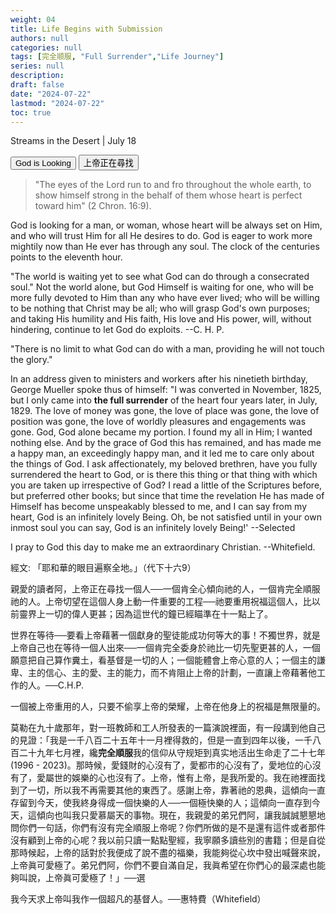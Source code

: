 ```yaml
---
weight: 04
title: Life Begins with Submission
authors: null
categories: null
tags: [完全顺服, "Full Surrender","Life Journey"]
series: null
description: 
draft: false
date: "2024-07-22"
lastmod: "2024-07-22"
toc: true
---
```


<!--more-->

Streams in the Desert | July 18

<div class="tab">
  <button class="tablinks active" onclick="tablabel(event, 'english')">God is Looking</button>
  <button class="tablinks" onclick="tablabel(event, 'chinese')">上帝正在尋找</button>
  
</div>

<!-- Tab content -->
<div id="english" class="tabcontent" style="display:block">

> "The eyes of the Lord run to and fro throughout the whole earth, to show himself strong in the behalf of them whose heart is perfect toward him" (2 Chron. 16:9).

God is looking for a man, or woman, whose heart will be always set on Him, and who will trust Him for all He desires to do. God is eager to work more mightily now than He ever has through any soul. The clock of the centuries points to the eleventh hour.

"The world is waiting yet to see what God can do through a consecrated soul." Not the world alone, but God Himself is waiting for one, who will be more fully devoted to Him than any who have ever lived; who will be willing to be nothing that Christ may be all; who will grasp God's own purposes; and taking His humility and His faith, His love and His power, will, without hindering, continue to let God do exploits. --C. H. P.

"There is no limit to what God can do with a man, providing he will not touch the glory."

In an address given to ministers and workers after his ninetieth birthday, George Mueller spoke thus of himself: "I was converted in November, 1825, but I only came into <b>the full surrender</b> of the heart four years later, in July, 1829. The love of money was gone, the love of place was gone, the love of position was gone, the love of worldly pleasures and engagements was gone. God, God alone became my portion. I found my all in Him; I wanted nothing else. And by the grace of God this has remained, and has made me a happy man, an exceedingly happy man, and it led me to care only about the things of God. I ask affectionately, my beloved brethren, have you fully surrendered the heart to God, or is there this thing or that thing with which you are taken up irrespective of God? I read a little of the Scriptures before, but preferred other books; but since that time the revelation He has made of Himself has become unspeakably blessed to me, and I can say from my heart, God is an infinitely lovely Being. Oh, be not satisfied until in your own inmost soul you can say, God is an infinitely lovely Being!' --Selected

I pray to God this day to make me an extraordinary Christian. --Whitefield.
</div>

<div id="chinese" class="tabcontent">

經文: 「耶和華的眼目遍察全地。」（代下十六9）

  親愛的讀者阿，上帝正在尋找一個人──一個肯全心傾向祂的人，一個肯完全順服祂的人。上帝切望在這個人身上動一件重要的工程──祂要重用祝福這個人，比以前靈界上一切的偉人更甚；因為這世代的鐘已經瞄準在十一點上了。  
  
  世界在等待──要看上帝藉著一個獻身的聖徒能成功何等大的事！不獨世界，就是上帝自己也在等待一個人出來──一個肯完全委身於祂比一切先聖更甚的人，一個願意把自己算作糞土，看基督是一切的人；一個能體會上帝心意的人；一個主的謙卑、主的信心、主的愛、主的能力，而不肯阻止上帝的計劃，一直讓上帝藉著他工作的人。──C.H.P.  
  
  一個被上帝重用的人，只要不偷享上帝的榮耀，上帝在他身上的祝福是無限量的。  
  
  莫勒在九十歲那年，對一班教師和工人所發表的一篇演說裡面，有一段講到他自己的見證：「我是一千八百二十五年十一月裡得救的，但是一直到四年以後，一千八百二十九年七月裡，纔<b>完全順服</b><span class="sidenote">我的信仰从守规矩到真实地活出生命走了二十七年 (1996 - 2023)</span>。那時候，愛錢財的心沒有了，愛都市的心沒有了，愛地位的心沒有了，愛屬世的娛樂的心也沒有了。上帝，惟有上帝，是我所愛的。我在祂裡面找到了一切，所以我不再需要其他的東西了。感謝上帝，靠著祂的恩典，這傾向一直存留到今天，使我終身得成一個快樂的人──一個極快樂的人；這傾向一直存到今天，這傾向也叫我只愛慕屬天的事物。現在，我親愛的弟兄們阿，讓我誠誠懇懇地問你們一句話，你們有沒有完全順服上帝呢？你們所做的是不是還有這件或者那件沒有顧到上帝的心呢？我以前只讀一點點聖經，我寧願多讀些別的書籍；但是自從那時候起，上帝的話對於我便成了說不盡的福樂，我能夠從心坎中發出喊聲來說，上帝眞可愛極了。弟兄們阿，你們不要自滿自足，我眞希望在你們心的最深處也能夠叫說，上帝眞可愛極了！」──選  
  
  我今天求上帝叫我作一個超凡的基督人。──惠特費（Whitefield）
</div>
